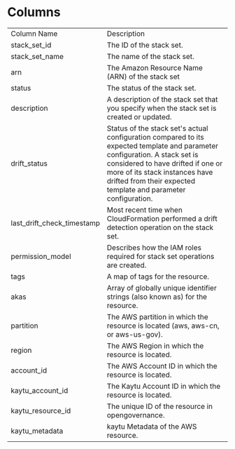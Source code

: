 # Columns  

<table>
	<tr><td>Column Name</td><td>Description</td></tr>
	<tr><td>stack_set_id</td><td>The ID of the stack set.</td></tr>
	<tr><td>stack_set_name</td><td>The name of the stack set.</td></tr>
	<tr><td>arn</td><td>The Amazon Resource Name (ARN) of the stack set</td></tr>
	<tr><td>status</td><td>The status of the stack set.</td></tr>
	<tr><td>description</td><td>A description of the stack set that you specify when the stack set is created or updated.</td></tr>
	<tr><td>drift_status</td><td>Status of the stack set&#39;s actual configuration compared to its expected template and parameter configuration. A stack set is considered to have drifted if one or more of its stack instances have drifted from their expected template and parameter configuration.</td></tr>
	<tr><td>last_drift_check_timestamp</td><td>Most recent time when CloudFormation performed a drift detection operation on the stack set.</td></tr>
	<tr><td>permission_model</td><td>Describes how the IAM roles required for stack set operations are created.</td></tr>
	<tr><td>tags</td><td>A map of tags for the resource.</td></tr>
	<tr><td>akas</td><td>Array of globally unique identifier strings (also known as) for the resource.</td></tr>
	<tr><td>partition</td><td>The AWS partition in which the resource is located (aws, aws-cn, or aws-us-gov).</td></tr>
	<tr><td>region</td><td>The AWS Region in which the resource is located.</td></tr>
	<tr><td>account_id</td><td>The AWS Account ID in which the resource is located.</td></tr>
	<tr><td>kaytu_account_id</td><td>The Kaytu Account ID in which the resource is located.</td></tr>
	<tr><td>kaytu_resource_id</td><td>The unique ID of the resource in opengovernance.</td></tr>
	<tr><td>kaytu_metadata</td><td>kaytu Metadata of the AWS resource.</td></tr>
</table>